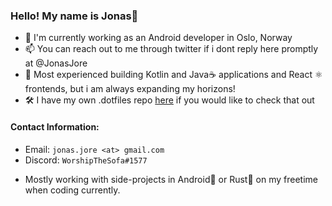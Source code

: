 ### Hello! My name is Jonas👋

- 🔭 I'm currently working as an Android developer in Oslo, Norway
- 📫 You can reach out to me through twitter if i dont reply here promptly at @JonasJore
- 🧰 Most experienced building Kotlin and Java☕ applications and React ⚛️ frontends, but i am always expanding my horizons!
- 🛠️ I have my own .dotfiles repo [here](https://github.com/JonasJore/dotfiles) if you would like to check that out

#### Contact Information:
* Email: `jonas.jore <at> gmail.com`
* Discord: `WorshipTheSofa#1577`

- Mostly working with side-projects in Android🤖 or Rust🦀 on my freetime when coding currently.
